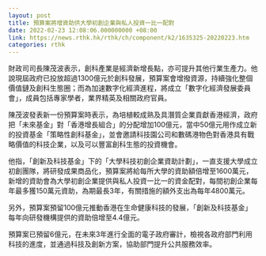 ```yaml
---
layout: post
title: 預算案將增資助供大學初創企業與私人投資一比一配對
date: 2022-02-23 12:08:06.000000000 +08:00
link: https://news.rthk.hk/rthk/ch/component/k2/1635325-20220223.htm
categories: rthk
---
```


財政司司長陳茂波表示，創科產業是經濟新增長點，亦可提升其他行業生產力。他說現屆政府已投放超過1300億元於創科發展，預算案會增撥資源，持續強化整個價值鏈及創科生態圈；而為加速數字化經濟進程，將成立「數字化經濟發展委員會」，成員包括專家學者，業界精英及相關政府官員。

陳茂波發表新一份預算案時表示，為培植較成熟及具潛質企業貢獻香港經濟，政府把「未來基金」對「香港增長組合」的分配增加100億元，當中50億元用作成立新的投資基金「策略性創科基金」，並會邀請科技園公司和數碼港物色對香港具有戰略價值的科技企業，以及可以豐富創科生態的投資機會。

他指，「創新及科技基金」下的「大學科技初創企業資助計劃」，一直支援大學成立初創團隊，將研發成果商品化，預算案將給每所大學的資助額倍增至1600萬元，新增的資助會為大學初創企業提供與私人投資一比一的資金配對，每間初創企業每年最多獲150萬元資助，為期最長3年，有關措施的額外支出為每年4800萬元。

另外，預算案預留100億元推動香港在生命健康科技的發展，「創新及科技基金」每年向研發機構提供的資助倍增至4.4億元。

預算案已預留6億元，在未來3年進行全面的電子政府審計，檢視各政府部門利用科技的進度，並通過科技及創新方案，協助部門提升公共服務效率。
